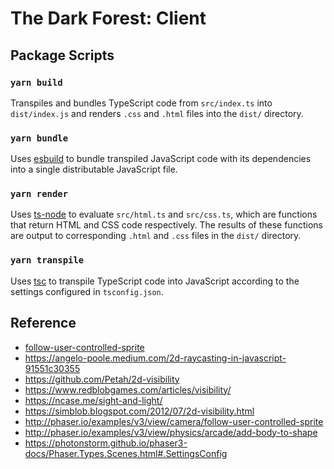 # The Dark Forest: Client

## Package Scripts

### `yarn build`

Transpiles and bundles TypeScript code from `src/index.ts` into `dist/index.js` and renders `.css` and `.html` files into the `dist/` directory.

### `yarn bundle`

Uses [esbuild]() to bundle transpiled JavaScript code with its dependencies into a single distributable JavaScript file.

### `yarn render`

Uses [ts-node]() to evaluate `src/html.ts` and `src/css.ts`, which are functions that return HTML and CSS code respectively. The results of these functions are output to corresponding `.html` and `.css` files in the `dist/` directory.

### `yarn transpile`

Uses [tsc]() to transpile TypeScript code into JavaScript according to the settings configured in `tsconfig.json`.

## Reference

- [follow-user-controlled-sprite](https://phaser.io/examples/v3/view/camera/follow-user-controlled-sprite)
- https://angelo-poole.medium.com/2d-raycasting-in-javascript-91551c30355
- https://github.com/Petah/2d-visibility
- https://www.redblobgames.com/articles/visibility/
- https://ncase.me/sight-and-light/
- https://simblob.blogspot.com/2012/07/2d-visibility.html
- http://phaser.io/examples/v3/view/camera/follow-user-controlled-sprite
- http://phaser.io/examples/v3/view/physics/arcade/add-body-to-shape
- https://photonstorm.github.io/phaser3-docs/Phaser.Types.Scenes.html#.SettingsConfig
